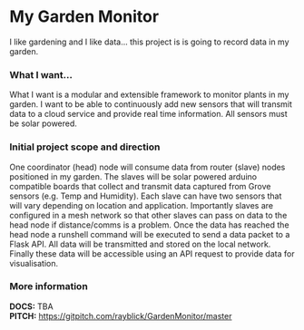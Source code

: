 # My Garden Monitor

I like gardening and I like data... this project is is going to record data in my garden.

### What I want...
What I want is a modular and extensible framework to monitor plants in my garden. I want to be able to continuously add new sensors that will transmit data to a cloud service and provide real time information. All sensors must be solar powered.

### Initial project scope and direction
One coordinator (head) node will consume data from router (slave) nodes positioned in my garden. The slaves will be solar powered arduino compatible boards that collect and transmit data captured from Grove sensors (e.g. Temp and Humidity). Each slave can have two sensors that will vary depending on location and application. Importantly slaves are configured in a mesh network so that other slaves can pass on data to the head node if distance/comms is a problem. Once the data has reached the head node a runshell command will be executed to send a data packet to a Flask API. All data will be transmitted and stored on the local network. Finally these data will be accessible using an API request to provide data for visualisation.  

### More information

**DOCS:** TBA  
**PITCH:** https://gitpitch.com/rayblick/GardenMonitor/master
